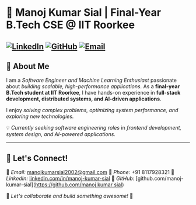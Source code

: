 # 👋 Manoj Kumar Sial | Final-Year B.Tech CSE @ IIT Roorkee  

[![LinkedIn](https://img.shields.io/badge/LinkedIn-Connect-blue?logo=linkedin)](https://www.linkedin.com/in/manoj-kumar-sial/) [![GitHub](https://img.shields.io/badge/GitHub-View%20Profile-black?logo=github)](https://github.com/manojkumar9911) [![Email](https://img.shields.io/badge/Email-Contact-red?logo=gmail)](mailto:manojkumarsial2002@gmail.com)  
---

## 🚀 About Me  
I am a *Software Engineer and Machine Learning Enthusiast* passionate about *building scalable, high-performance applications.* As a **final-year B.Tech student at IIT Roorkee**, I have hands-on experience in **full-stack development, distributed systems, and AI-driven applications**.  

I enjoy *solving complex problems, optimizing system performance, and exploring new technologies.*  

💡 *Currently seeking software engineering roles* in *frontend development, system design, and AI-powered applications.*  

---

## 🤝 Let's Connect!  

📩 *Email:* manojkumarsial2002@gmail.com
📱 *Phone:* +91 8117928321
🔗 *LinkedIn:* [linkedin.com/in/manoj-kumar-sial]([https://linkedin.com/in/xxxxxxx](https://www.linkedin.com/in/manoj-kumar-sial/))  
🐙 *GitHub:* [github.com/manoj-kumar-sial]([https://github.com/manoj kumar sial](https://github.com/manojkumar9911))  

💬 *Let's collaborate and build something awesome!* 🚀  
